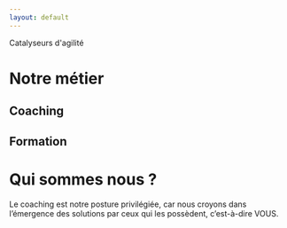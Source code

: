 ```yaml
---
layout: default
---
```

Catalyseurs d'agilité

# Notre métier

## Coaching

## Formation

# Qui sommes nous ?


Le coaching est notre posture privilégiée, car nous croyons dans l’émergence des solutions par ceux qui les possèdent, c’est-à-dire VOUS.

